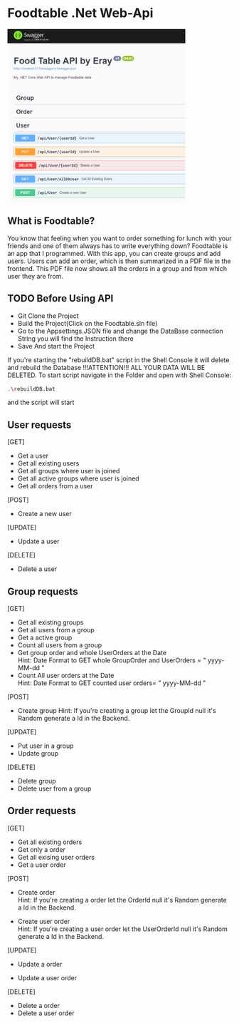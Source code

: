 # Foodtable .Net Web-Api

<img src="/image.png" width="400"/>


## What is Foodtable?

You know that feeling when you want to order something for lunch with your friends and one of them always has to write everything down?
Foodtable is an app that I programmed. With this app, you can create groups and add users. Users can add an order, which is then summarized in a PDF file in the frontend. This PDF file now shows all the orders in a group and from which user they are from.

## TODO Before Using API 
- Git Clone the Project
- Build the Project(Click on the Foodtable.sln file)
- Go to the Appsettings.JSON file and change the DataBase connection String you will find the Instruction there
- Save And start the Project

If you're starting the "rebuildDB.bat" script in the Shell Console it will delete and rebuild the Database !!!ATTENTION!!! ALL YOUR DATA WILL BE DELETED. 
To start script navigate in the Folder and open with Shell Console:

```bash
.\rebuildDB.bat
```
and the script will start


## User requests

[GET]
- Get a user 
- Get all existing users 
- Get all groups where user is joined 
- Get all active groups where user is joined 
- Get all orders from a user 


[POST]
- Create a new user


[UPDATE]
- Update a user


[DELETE]
- Delete a user







## Group requests 

[GET]
- Get all existing groups 
- Get all users from a group 
- Get a active group 
- Count all users from a group
- Get group order and whole UserOrders at the Date <br/>
Hint: Date Format to GET whole GroupOrder and UserOrders = " yyyy-MM-dd "
- Count All user orders at the Date <br/>
Hint: Date Format to GET counted user orders= " yyyy-MM-dd "


[POST]
- Create group
Hint: If you're creating a group let the GroupId null it's Random generate a Id in the Backend.


[UPDATE]
- Put user in a group 
- Update group


[DELETE]
- Delete group
- Delete user from a group 







## Order requests

[GET]
- Get all existing orders
- Get only a order
- Get all exising user orders 
- Get a user order 

[POST]
- Create order <br/>
Hint: If you're creating a order let the OrderId null it's Random generate a Id in the Backend.

- Create user order <br/>
Hint: If you're creating a user order let the UserOrderId null it's Random generate a Id in the Backend.


[UPDATE]
- Update a order <br/>

- Update a user order <br/>


[DELETE]
- Delete a order 
- Delete a user order
